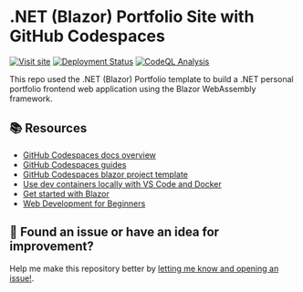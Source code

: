 # .NET (Blazor) Portfolio Site with GitHub Codespaces

[![Visit site](https://img.shields.io/badge/Portfolio-Visit-blue?logo=github&logoColor=white)](https://yannickberk.github.io/portfolio-blazor/)
[![Deployment Status](https://github.com/yannickberk/portfolio-blazor/actions/workflows/publish-gh-pages.yml/badge.svg)](https://github.com/yannickberk/portfolio-blazor/actions/workflows/publish-gh-pages.yml)
[![CodeQL Analysis](https://github.com/yannickberk/portfolio-blazor/actions/workflows/codeql.yml/badge.svg)](https://github.com/yannickberk/portfolio-blazor/actions/workflows/codeql.yml)

This repo used the .NET (Blazor) Portfolio template to build a .NET personal portfolio frontend web application using the Blazor WebAssembly framework.

## 📚 Resources

* [GitHub Codespaces docs overview](https://docs.github.com/codespaces/overview)
* [GitHub Codespaces guides](https://docs.github.com/codespaces/guides)
* [GitHub Codespaces blazor project template](https://github.com/education/codespaces-project-template-dotnet)
* [Use dev containers locally with VS Code and Docker](https://github.com/microsoft/vscode-remote-try-dotnet#vs-code-dev-containers)
* [Get started with Blazor](https://learn.microsoft.com/training/paths/build-web-apps-with-blazor/?WT.mc_id=dotnet-82024-juyoo)
* [Web Development for Beginners](https://github.com/microsoft/Web-Dev-For-Beginners)

## 🔎 Found an issue or have an idea for improvement?

Help me make this repository better by [letting me know and opening an issue!](/../../issues/new).
